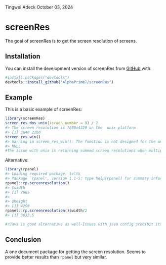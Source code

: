 Tingwei Adeck
October 03, 2024

<!-- README.md is generated from README.Rmd. Please edit that file -->

# screenRes

The goal of screenRes is to get the screen resolution of screens.

## Installation

You can install the development version of screenRes from
[GitHub](https://github.com/) with:

``` r
#install.packages("devtools")
devtools::install_github("AlphaPrime7/screenRes")
```

## Example

This is a basic example of screenRes:

``` r
library(screenRes)
screen_res_dos_unix(screen_number = 3) / 2
#> The screen resolution is 7680x4320 on the  unix platform
#> [1] 3840 2160
screen_res_win()
#> Warning in screen_res_win(): The function is not designed for the unix platform
#> NULL
#The issue with unix is returning summed screen resolutions when multiple screens are involved.
```

Alternative:

``` r
library(rpanel)
#> Loading required package: tcltk
#> Package `rpanel', version 1.1-5: type help(rpanel) for summary information
rpanel::rp.screenresolution()
#> $width
#> [1] 7665
#> 
#> $height
#> [1] 4290
rpanel::rp.screenresolution()$width/2
#> [1] 3832.5

#rJava is good alternative as well-Issues with java config prohibit its demonstration.
```

## Conclusion

A one document package for getting the screen resolution. Seems to
provide better results than `rpanel` but very similar.

